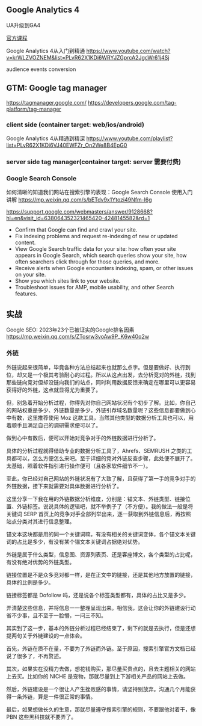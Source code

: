 

## Google Analytics 4

UA升级到GA4

[官方课程](https://skillshop.exceedlms.com/student/catalog/list?category_ids=6431-google-analytics-4&utm_campaign=redirect&utm_source=analytics-academy&utm_medium=banner)

Google Analytics 4从入门到精通
https://www.youtube.com/watch?v=krWLZVOZNEM&list=PLvR62X1KDi6WRYJZGprcA2JgcWr61j4Sj

audience
events
conversion

## GTM: Google tag manager 

https://tagmanager.google.com/
https://developers.google.com/tag-platform/tag-manager
### client side (container target: web/ios/android)
Google Analytics 4从精通到精深
https://www.youtube.com/playlist?list=PLvR62X1KDi6VJ40EWFZr_On2We8B4EpG0

### server side tag manager(container target: server 需要付费)

### Google Search Console

如何清晰的知道我们网站在搜索引擎的表现：Google Search Console 使用入门讲解 
https://mp.weixin.qq.com/s/bETdv9x1Ytozi49Nfm-l6g

https://support.google.com/webmasters/answer/9128668?hl=en&visit_id=638064352321465420-4248145582&rd=1

+ Confirm that Google can find and crawl your site.
+ Fix indexing problems and request re-indexing of new or updated content.
+ View Google Search traffic data for your site: how often your site appears in Google Search, which search queries show your site, how often searchers click through for those queries, and more.
+ Receive alerts when Google encounters indexing, spam, or other issues on your site.
+ Show you which sites link to your website.
+ Troubleshoot issues for AMP, mobile usability, and other Search features.

## 实战

Google SEO: 2023年23个已被证实的Google排名因素 https://mp.weixin.qq.com/s/ZTosrw3voAw9P_K6w40q2w

### 外链

外链说起来很简单，毕竟各种方法总结起来也就那么点字。但是要做好、执行到位，却又是一个极其考验耐心的过程。所以从这点出发，去分析竞对的外链，找到那些链向竞对但却没链向我们的站点，同时利用数据反馈来确定在哪里可以更容易获得好的外链，这点就显得尤为重要了。

但，别急着开始分析过程，你得先对你自己网站状况有个初步了解。比如，你自己的网站权重是多少、外链数量是多少，外链引荐域名数量呢？这些信息都要做到心中有数，这里推荐使用 Moz 这款工具，当然其他类型的数据分析工具也可以，用着顺手且满足自己的调研需求便可以了。

做到心中有数后，便可以开始对竞争对手的外链数据进行分析了。

具体的分析过程就得借助专业的数据分析工具了，Ahrefs、SEMRUSH 之类的工具都可以，怎么方便怎么来吧。至于详细的竞对外链反查步骤，此处便不展开了。太基础，照着软件指引进行操作便可（且各家软件细节不一）。

至此，你已经对自己网站的外链状况有了大致了解，且获得了第一手的竞争对手的外链数据，接下来就需要对具体数据进行分析了。

这里分享一下我在用的外链数据分析维度，分别是：锚文本、外链类型、链接位置、外链标签。说说具体的逻辑吧，就不举例子了（不方便）。我的做法一般是将关键词 SERP 首页上的竞争对手全部列举出来，逐一获取到外链信息后，再按照站点分类对其进行信息整理。

锚文本这块都是用的同一个关键词嘛，有没有相关的关键词变体，各个锚文本关键词的占比是多少，有没有某个锚文本关键词占据绝对优势。

外链是属于什么类型，信息图、资源列表页、还是客座博文，各个类型的占比呢，有没有绝对优势的外链类型。

链接位置是不是众多竞对都一样，是在正文中的链接，还是其他地方放置的链接，具体的比例是多少。

链接标签都是 Dofollow 吗，还是说各个标签类型都有，具体的占比又是多少。

弄清楚这些信息，并将信息一一整理呈现出来。相信我，这会让你的外链建设行动省不少事，且不至于一脸懵，一问三不知。

其实到了这一步，基本的外链分析过程已经结束了，剩下的就是去执行，但是还想提两句关于外链建设的一点体会。

首先，外链在质不在量，不要为了外链而外链。至于原因，搜索引擎官方文档已经说了很多了，不再赘述。

其次，如果实在没精力去做，想花钱购买，那尽量买贵点的，且去主题相关的网站上去买。比如你的 NICHE 是宠物，那就尽量到上下游相关产品的网站上去做。

然后，外链建设是一个很让人产生挫败感的事情，请坚持别放弃。沟通几个月能获得一条外链，算是一件很正常的事情。

最后，如果想做长久的生意，那就尽量遵守搜索引擎的规则，不要跟他对着干，像 PBN 这些黑科技就不要弄了。